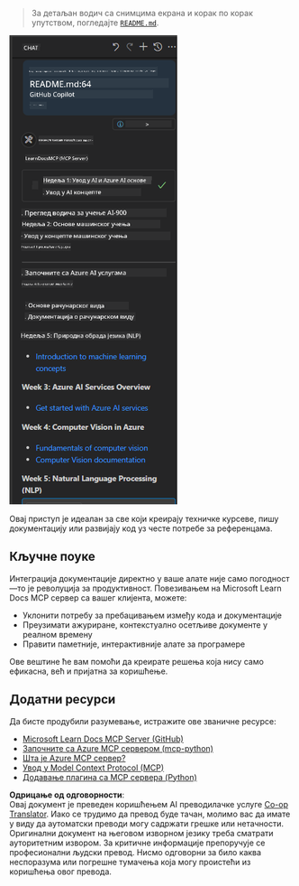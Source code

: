 <!--
CO_OP_TRANSLATOR_METADATA:
{
  "original_hash": "4319d291c9d124ecafea52b3d04bfa0e",
  "translation_date": "2025-06-23T11:18:51+00:00",
  "source_file": "09-CaseStudy/docs-mcp/README.md",
  "language_code": "sr"
}
-->
> За детаљан водич са снимцима екрана и корак по корак упутством, погледајте [`README.md`](./solution/scenario3/README.md).

![Преглед сценарија 3](../../../../translated_images/step4-prompt-chat.12187bb001605efc5077992b621f0fcd1df12023c5dce0464f8eb8f3d595218f.sr.png)

Овај приступ је идеалан за све који креирају техничке курсеве, пишу документацију или развијају код уз честе потребе за референцама.

## Кључне поуке

Интеграција документације директно у ваше алате није само погодност—то је револуција за продуктивност. Повезивањем на Microsoft Learn Docs MCP сервер са вашег клијента, можете:

- Уклонити потребу за пребацивањем између кода и документације
- Преузимати ажуриране, контекстуално осетљиве документе у реалном времену
- Правити паметније, интерактивније алате за програмере

Ове вештине ће вам помоћи да креирате решења која нису само ефикасна, већ и пријатна за коришћење.

## Додатни ресурси

Да бисте продубили разумевање, истражите ове званичне ресурсе:

- [Microsoft Learn Docs MCP Server (GitHub)](https://github.com/MicrosoftDocs/mcp)
- [Започните са Azure MCP сервером (mcp-python)](https://learn.microsoft.com/en-us/azure/developer/azure-mcp-server/get-started#create-the-python-app)
- [Шта је Azure MCP сервер?](https://learn.microsoft.com/en-us/azure/developer/azure-mcp-server/)
- [Увод у Model Context Protocol (MCP)](https://modelcontextprotocol.io/introduction)
- [Додавање плагина са MCP сервера (Python)](https://learn.microsoft.com/en-us/semantic-kernel/concepts/plugins/adding-mcp-plugins)

**Одрицање од одговорности**:  
Овај документ је преведен коришћењем AI преводилачке услуге [Co-op Translator](https://github.com/Azure/co-op-translator). Иако се трудимо да превод буде тачан, молимо вас да имате у виду да аутоматски преводи могу садржати грешке или нетачности. Оригинални документ на његовом изворном језику треба сматрати ауторитетним извором. За критичне информације препоручује се професионални људски превод. Нисмо одговорни за било каква неспоразума или погрешне тумачења која могу проистећи из коришћења овог превода.